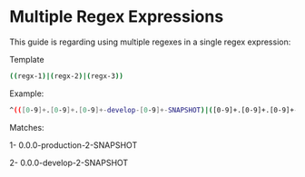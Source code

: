 # Multiple Regex Expressions

This guide is regarding using multiple regexes in a single regex expression:


Template

```bash
((regx-1)|(regx-2)|(regx-3))

```

Example:

```bash
^(([0-9]+.[0-9]+.[0-9]+-develop-[0-9]+-SNAPSHOT)|([0-9]+.[0-9]+.[0-9]+-production-[0-9]+-SNAPSHOT))$
```

Matches:

1- 0.0.0-production-2-SNAPSHOT

2- 0.0.0-develop-2-SNAPSHOT
